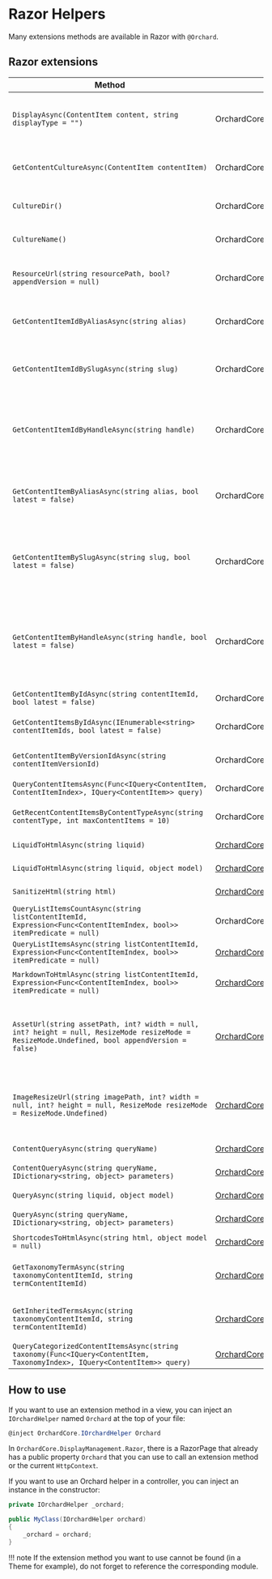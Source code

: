 # Razor Helpers

Many extensions methods are available in Razor with `@Orchard`.

## Razor extensions

| Method | Module | Description |
| ------ | ------ | ----------- |
| `DisplayAsync(ContentItem content, string displayType = "")` | OrchardCore.ContentManagement.Display | Renders a content item with the corresponding display type. |
| `GetContentCultureAsync(ContentItem contentItem)` | OrchardCore.ContentLocalization | Returns the culture for a given ContentItem. |
| `CultureDir()` | OrchardCore.DisplayManagement | Returns the current culture direction. |
| `CultureName()` | OrchardCore.DisplayManagement | Returns the current culture name. |
| `ResourceUrl(string resourcePath, bool? appendVersion = null)` | OrchardCore.ResourceManagement | Prefixes the Cdn Base URL to the specified resource path. |
| `GetContentItemIdByAliasAsync(string alias)` | OrchardCore.Alias | Returns a content item id from its alias. Ex: `carousel` |
| `GetContentItemIdBySlugAsync(string slug)` | OrchardCore.Autoroute | Returns a content item id from its slug. Ex: `myblog/my-blog-post` |
| `GetContentItemIdByHandleAsync(string handle)` | OrchardCore.Contents | Returns a content item id from its handle. Ex: `alias:carousel`, `slug:myblog/my-blog-post` |
| `GetContentItemByAliasAsync(string alias, bool latest = false)` | OrchardCore.Alias | Loads a content item by its alias, seeking the latest version or not. Ex: `carousel` |
| `GetContentItemBySlugAsync(string slug, bool latest = false)` | OrchardCore.Autoroute | Loads a content item by its slug, seeking the latest version or not. Ex: `slug:myblog/my-blog-post`|
| `GetContentItemByHandleAsync(string handle, bool latest = false)` | OrchardCore.Contents | Loads a content item by its handle, seeking the latest version or not. Ex: `alias:carousel`, `slug:myblog/my-blog-post`|
| `GetContentItemByIdAsync(string contentItemId, bool latest = false)` | OrchardCore.Contents | Loads a content item by its id. |
| `GetContentItemsByIdAsync(IEnumerable<string> contentItemIds, bool latest = false)` | OrchardCore.Contents | Loads a list of content items by their ids. |
| `GetContentItemByVersionIdAsync(string contentItemVersionId)` | OrchardCore.Contents | Loads a content item by its version id. |
| `QueryContentItemsAsync(Func<IQuery<ContentItem, ContentItemIndex>, IQuery<ContentItem>> query)` | OrchardCore.Contents | Query content items. |
| `GetRecentContentItemsByContentTypeAsync(string contentType, int maxContentItems = 10)` | OrchardCore.Contents | Loads content items of a specific type. |
| `LiquidToHtmlAsync(string liquid)` | [OrchardCore.Liquid](../../modules/Liquid/README.md#razor-helpers) | Parses a liquid string to HTML. |
| `LiquidToHtmlAsync(string liquid, object model)` | [OrchardCore.Liquid](../../modules/Liquid/README.md#razor-helpers) | Parses a liquid string to HTML. |
| `SanitizeHtml(string html)` | [OrchardCore.Infrastructure](../Sanitizer/README.md#razor-helper) | Sanitizes an HTML string. |
| `QueryListItemsCountAsync(string listContentItemId, Expression<Func<ContentItemIndex, bool>> itemPredicate = null)` | OrchardCore.Lists | Returns list count. |
| `QueryListItemsAsync(string listContentItemId, Expression<Func<ContentItemIndex, bool>> itemPredicate = null)` | [OrchardCore.List](../../modules/Lists/README.md#orchard-helpers) | Returns list items. |
| `MarkdownToHtmlAsync(string listContentItemId, Expression<Func<ContentItemIndex, bool>> itemPredicate = null)` | [OrchardCore.Markdown](../../modules/Markdown/README.md#razor-helper) | Converts Markdown string to HTML. |
| `AssetUrl(string assetPath, int? width = null, int? height = null, ResizeMode resizeMode = ResizeMode.Undefined, bool appendVersion = false)` | [OrchardCore.Media](../../modules/Media/README.md#razor-helpers) | Returns the relative URL of the specifier asset path with optional resizing parameters. |
| `ImageResizeUrl(string imagePath, int? width = null, int? height = null, ResizeMode resizeMode = ResizeMode.Undefined)` | [OrchardCore.Media](../../modules/Media/README.md#razor-helpers) | Returns a URL with custom resizing parameters for an existing image path. |
| `ContentQueryAsync(string queryName)` | [OrchardCore.Queries](../../modules/Queries/README.md#razor-helpers) | Returns a List of Content items |
| `ContentQueryAsync(string queryName, IDictionary<string, object> parameters)` | [OrchardCore.Queries](../../modules/Queries/README.md#razor-helpers) | Returns a List of Content items |
| `QueryAsync(string liquid, object model)` | [OrchardCore.Queries](../../modules/Queries/README.md#razor-helpers) | Returns a List of objects |
| `QueryAsync(string queryName, IDictionary<string, object> parameters)` | [OrchardCore.Queries](../../modules/Queries/README.md#razor-helpers) | Returns a List of objects |
| `ShortcodesToHtmlAsync(string html, object model = null)` | [OrchardCore.Shortcodes](../../modules/Shortcodes/README.md#rendering-shortcodes) | Renders shortcodes. |
| `GetTaxonomyTermAsync(string taxonomyContentItemId, string termContentItemId)` | [OrchardCore.Taxonomies](../../modules/Taxonomies/README.md#orchard-helpers) | Returns a the term from its content item id and taxonomy. |
| `GetInheritedTermsAsync(string taxonomyContentItemId, string termContentItemId)` | [OrchardCore.Taxonomies](../../modules/Taxonomies/README.md#orchard-helpers) | Returns the list of terms including their parents. |
| `QueryCategorizedContentItemsAsync(string taxonomy(Func<IQuery<ContentItem, TaxonomyIndex>, IQuery<ContentItem>> query)` | [OrchardCore.Taxonomies](../../modules/Taxonomies/README.md#orchard-helpers) | Query content items. |

## How to use

If you want to use an extension method in a view, you can inject an `IOrchardHelper` named `Orchard` at the top of your file:

```csharp
@inject OrchardCore.IOrchardHelper Orchard
```

In `OrchardCore.DisplayManagement.Razor`, there is a RazorPage that already has a public property `Orchard` that you can use to call an extension method or the current `HttpContext`.

If you want to use an Orchard helper in a controller, you can inject an instance in the constructor:

```csharp
private IOrchardHelper _orchard;

public MyClass(IOrchardHelper orchard)
{
	_orchard = orchard;
}
```

!!! note
    If the extension method you want to use cannot be found (in a Theme for example), do not forget to reference the corresponding module.
